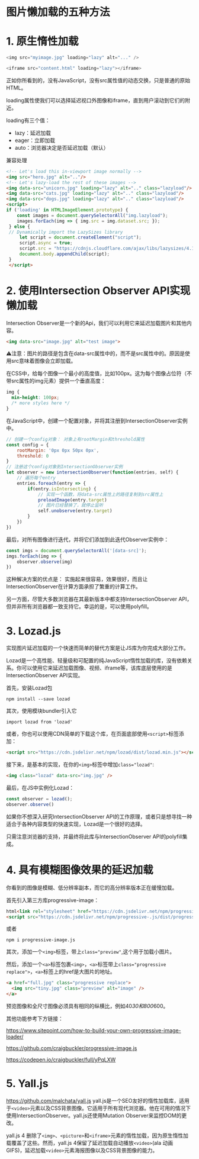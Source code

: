# 图片懒加载的五种方法

# 1. 原生惰性加载

```js
<img src="myimage.jpg" loading="lazy" alt="..." />

<iframe src="content.html" loading="lazy"></iframe>
```

正如你所看到的，没有JavaScript，没有src属性值的动态交换，只是普通的原始HTML。

loading属性使我们可以选择延迟视口外图像和iframe，直到用户滚动到它们的附近。

loading有三个值：

- lazy：延迟加载
- eager：立即加载
- auto：浏览器决定是否延迟加载（默认）

兼容处理

```html
<!-- Let's load this in-viewport image normally --> 
<img src="hero.jpg" alt=".."/> 
<!-- Let's lazy-load the rest of these images --> 
<img data-src="unicorn.jpg" loading="lazy" alt=".." class="lazyload"/> 
<img data-src="cats.jpg" loading="lazy" alt=".." class="lazyload"/> 
<img data-src="dogs.jpg" loading="lazy" alt=".." class="lazyload"/> 
<script> 
if ('loading' in HTMLImageElement.prototype) { 
    const images = document.querySelectorAll("img.lazyload"); 
    images.forEach(img => { img.src = img.dataset.src; }); 
 } else { 
 // Dynamically import the LazySizes library
     let script = document.createElement("script"); 
     script.async = true; 
     script.src = "https://cdnjs.cloudflare.com/ajax/libs/lazysizes/4.1.8/lazysizes.min.js"; 
     document.body.appendChild(script); 
 } 
 </script>
```

# 2. 使用Intersection Observer API实现懒加载

Intersection Observer是一个新的Api，我们可以利用它来延迟加载图片和其他内容。

```html
<img data-src="image.jpg" alt="test image">
```

⚠注意：图片的路径是包含在data-src属性中的，而不是src属性中的。原因是使用src意味着图像会立即加载。

在CSS中，给每个图像一个最小的高度值，比如100px。这为每个图像占位符（不带src属性的img元素）提供一个垂直高度：

```css
img {
  min-height: 100px;
  /* more styles here */
}
```

在JavaScript中，创建一个配置对象，并将其注册到IntersectionObserver实例中。

```js
// 创建一个config对象： 对象上有rootMargin和threshold属性
const config = {
    rootMargin: '0px 0px 50px 0px',
    threshold: 0
}
// 注册这个config对象到IntersectionObserver实例
let observer = new intersectionObserver(function(entries, self) {
    // 遍历每个entry
    entries.foreach(entry => {
        if(entry.isIntersecting) {
            // 实现一个函数，将data-src属性上的路径复制到src属性上
            preloadImage(entry.target)
            // 图片已经替换了，就停止监听
            self.unobserve(entry.target)
        }
    })
})
```

最后，对所有图像进行迭代，并将它们添加到此迭代Observer实例中：

```js
const imgs = document.querySelectorAll('[data-src]');
imgs.forEach(img => {
    observer.observe(img)
})
```

这种解决方案的优点是： 实施起来很容易，效果很好，而且让IntersectionObserver在计算方面承担了繁重的计算工作。

另一方面，尽管大多数浏览器在其最新版本中都支持IntersectionObserver API，但并非所有浏览器都一致支持它。幸运的是，可以使用polyfill。

# 3. Lozad.js

实现图片延迟加载的一个快速而简单的替代方案是让JS库为你完成大部分工作。

Lozad是一个高性能、轻量级和可配置的纯JavaScript惰性加载的库，没有依赖关系。你可以使用它来延迟加载图像、视频、iframe等，该库底层使用的是IntersectionObserver API实现。

首先，安装Lozad包

```
npm install --save lozad
```

其次，使用模块bundler引入它

```
import lozad from 'lozad'
```

或者，你也可以使用CDN简单的下载这个库，在页面底部使用`<script>`标签添加：

```html
<script src="https://cdn.jsdelivr.net/npm/lozad/dist/lozad.min.js"></script>
```

接下来，是基本的实现，在你的`<img>`标签中增加`class="lozad"`:

```html
<img class="lozad" data-src="img.jpg" />
```

最后，在JS中实例化Lozad：

```js
const observer = lozad();
observer.observe()
```

如果你不想深入研究IntersectionObserver API的工作原理，或者只是想寻找一种适合于各种内容类型的快速实现，Lozad是一个很好的选择。

只需注意浏览器的支持，并最终将此库与IntersectionObserver API的polyfill集成。

# 4. 具有模糊图像效果的延迟加载

你看到的图像是模糊、低分辨率副本，而它的高分辨率版本正在缓慢加载。

首先引入第三方库progressive-image：

```html
html<link rel="stylesheet" href="https://cdn.jsdelivr.net/npm/progressive-image.js/dist/progressive-image.css">
<script src="https://cdn.jsdelivr.net/npm/progressive-.js/dist/progressive-image.js" defer></script>
```

或者

```
npm i progressive-image.js
```

其次，添加一个`<img>`标签，带上`class="preview"`,这个用于加载小图片。

然后，添加一个`<a>`标签包裹`<img>`，`<a>`标签带上`class="progressive replace">`，`<a>`标签上的href是大图片的地址。

```html
<a href="full.jpg" class="progressive replace">
  <img src="tiny.jpg" class="preview" alt="image" />
</a>
```

预览图像和全尺寸图像必须具有相同的纵横比，例如40*30和800*600。

其他功能参考下方链接：

https://www.sitepoint.com/how-to-build-your-own-progressive-image-loader/

https://github.com/craigbuckler/progressive-image.js

https://codepen.io/craigbuckler/full/yPqLXW

# 5. Yall.js

https://github.com/malchata/yall.js yall.js是一个SEO友好的惰性加载库，适用于`<video>`元素以及CSS背景图像。它适用于所有现代浏览器。他在可用的情况下使用IntersectionObserver。yall.js还使用Mutation Observer来监控DOM的更改。

yall.js 4 删除了`<img>`、`<picture>`和`<iframe>`元素的惰性加载，因为原生惰性加载覆盖了这些。然而，yall.js 4保留了延迟加载自动播放`<video>`(ala 动画 GIFS)，延迟加载`<video>`元素海报图像以及CSS背景图像的能力。

